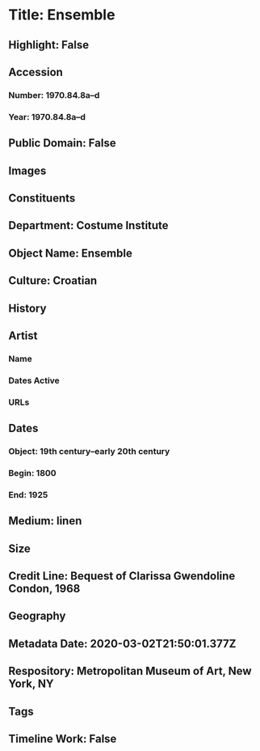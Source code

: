 # Title: Ensemble
## Highlight: False
## Accession
### Number: 1970.84.8a–d
### Year: 1970.84.8a–d
## Public Domain: False
## Images
## Constituents
## Department: Costume Institute
## Object Name: Ensemble
## Culture: Croatian
## History
## Artist
### Name
### Dates Active
### URLs
## Dates
### Object: 19th century–early 20th century
### Begin: 1800
### End: 1925
## Medium: linen
## Size
## Credit Line: Bequest of Clarissa Gwendoline Condon, 1968
## Geography
## Metadata Date: 2020-03-02T21:50:01.377Z
## Respository: Metropolitan Museum of Art, New York, NY
## Tags
## Timeline Work: False